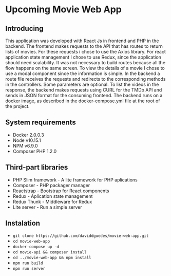 # Upcoming Movie Web App

## Introducing
This application was developed with React Js in frontend and PHP in the backend.
The frontend makes requests to the API that has routes to return lists of movies. For these requests i chose to use the Axios library. For react application state management I chose to use Redux, since the application should need scalability. It was not necessary to build routes because all the flow happens on the same screen. To view the details of a movie I chose to use a modal component since the information is simple.
In the backend a route file receives the requests and redirects to the corresponding methods in the controllers. Some parameters are optional. To list the videos in the response, the backend makes requests using CURL for the TMDb API and sends in JSON format for the consuming frontend.
The backend runs on a docker image, as described in the docker-compose.yml file at the root of the project.

## System requirements
* Docker 2.0.0.3
* Node v10.15.1
* NPM v6.9.0
* Composer PHP 1.2.0

## Third-part libraries
* PHP Slim framework - A lite framework for PHP aplications
* Composer - PHP packager manager
* Reactstrap - Bootstrap for React components
* Redux - Aplication state management
* Redux Thunk - Middleware for Redux
* Lite server - Run a simple server

## Instalation
* `git clone https://github.com/daviddguedes/movie-web-app.git`
* `cd movie-web-app`
* `docker-compose up -d`
* `cd movie-api && composer install`
* `cd ../movie-web-app && npm install`
* `npm run build`
* `npm run server`
